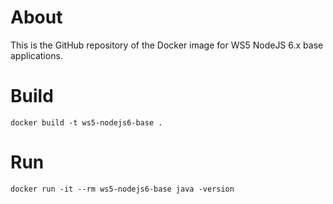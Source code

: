 # About
This is the GitHub repository of the Docker image for WS5 NodeJS 6.x base applications.

# Build
```
docker build -t ws5-nodejs6-base .
```

# Run
```
docker run -it --rm ws5-nodejs6-base java -version
```